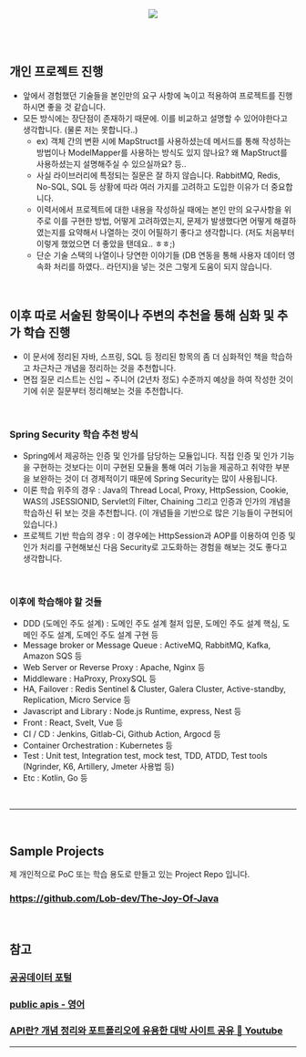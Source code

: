 <p align="center">
  <img src="https://user-images.githubusercontent.com/67903919/147674116-80149e7b-75ce-4c1f-8c96-e6addb0eed08.png">
</p>

<br/>
<br/>

## **개인 프로젝트 진행**

- 앞에서 경험했던 기술들을 본인만의 요구 사항에 녹이고 적용하여 프로젝트를 진행하시면 좋을 것 같습니다.
- 모든 방식에는 장단점이 존재하기 때문에. 이를 비교하고 설명할 수 있어야한다고 생각합니다. (물론 저는 못합니다..)
    - ex) 객체 간의 변환 시에 MapStruct를 사용하셨는데 메서드를 통해 작성하는 방법이나 ModelMapper를 사용하는 방식도 있지 않나요? 왜 MapStruct를 사용하셨는지 설명해주실 수 있으실까요? 등..
    - 사실 라이브러리에 특정되는 질문은 잘 하지 않습니다. RabbitMQ, Redis, No-SQL, SQL 등 상황에 따라 여러 가지를 고려하고 도입한 이유가 더 중요합니다.
    - 이력서에서 프로젝트에 대한 내용을 작성하실 때에는 본인 만의 요구사항을 위주로 이를 구현한 방법, 어떻게 고려하였는지, 문제가 발생했다면 어떻게 해결하였는지를 요약해서 나열하는 것이 어필하기 좋다고 생각합니다. (저도 처음부터 이렇게 했었으면 더 좋았을 탠데요.. ㅎㅎ;) 
    - 단순 기술 스택의 나열이나 당연한 이야기들 (DB 연동을 통해 사용자 데이터 영속화 처리를 하였다.. 라던지)을 넣는 것은 그렇게 도움이 되지 않습니다.

<br/>

## **이후 따로 서술된 항목이나 주변의 추천을 통해 심화 및 추가 학습 진행**
- 이 문서에 정리된 자바, 스프링, SQL 등 정리된 항목의 좀 더 심화적인 책을 학습하고 차근차근 개념을 정리하는 것을 추천합니다.
- 면접 질문 리스트는 신입 ~ 주니어 (2년차 정도) 수준까지 예상을 하여 작성한 것이기에 쉬운 질문부터 정리해보는 것을 추천합니다.

<br/>

### **Spring Security 학습 추천 방식**
- Spring에서 제공하는 인증 및 인가를 담당하는 모듈입니다. 직접 인증 및 인가 기능을 구현하는 것보다는 이미 구현된 모듈을 통해 여러 기능을 제공하고 취약한 부분을 보완하는 것이 더 경제적이기 때문에 Spring Security는 많이 사용됩니다.
- 이론 학습 위주의 경우 : Java의 Thread Local, Proxy, HttpSession, Cookie, WAS의 JSESSIONID, Servlet의 Filter, Chaining 그리고 인증과 인가의 개념을 학습하신 뒤 보는 것을 추천합니다. (이 개념들을 기반으로 많은 기능들이 구현되어 있습니다.)
- 프로젝트 기반 학습의 경우 : 이 경우에는 HttpSession과 AOP를 이용하여 인증 및 인가 처리를 구현해보신 다음 Security로 고도화하는 경험을 해보는 것도 좋다고 생각합니다.

<br/>

### **이후에 학습해야 할 것들**

- DDD (도메인 주도 설계) : 도메인 주도 설계 철저 입문, 도메인 주도 설계 핵심, 도메인 주도 설계, 도메인 주도 설계 구현 등
- Message broker or Message Queue : ActiveMQ, RabbitMQ, Kafka, Amazon SQS 등
- Web Server or Reverse Proxy : Apache, Nginx 등
- Middleware : HaProxy, ProxySQL 등
- HA, Failover : Redis Sentinel & Cluster, Galera Cluster, Active-standby, Replication, Micro Service 등
- Javascript and Library : Node.js Runtime, express, Nest 등
- Front : React, Svelt, Vue 등
- CI / CD : Jenkins, Gitlab-Ci, Github Action, Argocd 등
- Container Orchestration : Kubernetes 등
- Test : Unit test, Integration test, mock test, TDD, ATDD, Test tools (Ngrinder, K6, Artillery, Jmeter 사용법 등)
- Etc : Kotlin, Go 등
       
<br/>

---

<br/>

## **Sample Projects**
제 개인적으로 PoC 또는 학습 용도로 만들고 있는 Project Repo 입니다.
### https://github.com/Lob-dev/The-Joy-Of-Java

<br/>

## 참고

### **[공공데이터 포털](https://www.data.go.kr/)**

### **[public apis - 영어](https://github.com/public-apis/public-apis)**

### **[API란? 개념 정리와 포트폴리오에 유용한 대박 사이트 공유 🙌 Youtube](https://www.youtube.com/watch?v=ogT267HvNuQ&t=337s&ab_channel=%EB%93%9C%EB%A6%BC%EC%BD%94%EB%94%A9by%EC%97%98%EB%A6%AC)**

---
